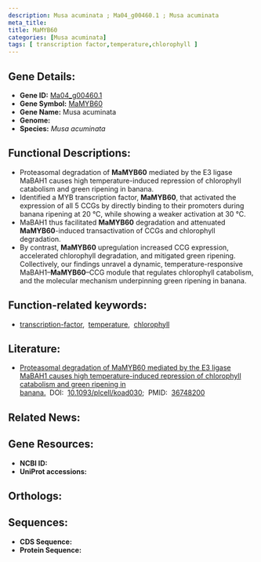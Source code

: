 ```yaml
---
description: Musa acuminata ; Ma04_g00460.1 ; Musa acuminata
meta_title:
title: MaMYB60
categories: [Musa acuminata]
tags: [ transcription factor,temperature,chlorophyll ]
---
```


## Gene Details:
- **Gene ID:** [Ma04_g00460.1]()
- **Gene Symbol:** <u>MaMYB60</u>
- **Gene Name:** Musa acuminata
- **Genome:** []()
- **Species:** *Musa acuminata*

## Functional Descriptions:
   - Proteasomal degradation of **MaMYB60** mediated by the E3 ligase MaBAH1 causes high temperature-induced repression of chlorophyll catabolism and green ripening in banana.
   - Identified a MYB transcription factor, **MaMYB60**, that activated the expression of all 5 CCGs by directly binding to their promoters during banana ripening at 20 °C, while showing a weaker activation at 30 °C.
   - MaBAH1 thus facilitated **MaMYB60** degradation and attenuated **MaMYB60**-induced transactivation of CCGs and chlorophyll degradation.
   - By contrast, **MaMYB60** upregulation increased CCG expression, accelerated chlorophyll degradation, and mitigated green ripening. Collectively, our findings unravel a dynamic, temperature-responsive MaBAH1–**MaMYB60**–CCG module that regulates chlorophyll catabolism, and the molecular mechanism underpinning green ripening in banana.

## Function-related keywords:
   - [transcription-factor](/tags/transcription-factor/),&nbsp;&nbsp;[temperature](/tags/temperature/),&nbsp;&nbsp;[chlorophyll](/tags/chlorophyll/)

## Literature:
   - [Proteasomal degradation of MaMYB60 mediated by the E3 ligase MaBAH1 causes high temperature-induced repression of chlorophyll catabolism and green ripening in banana.](https://doi.org/10.1093/plcell/koad030)&nbsp;&nbsp;DOI:&nbsp;&nbsp;[10.1093/plcell/koad030](https://doi.org/10.1093/plcell/koad030);&nbsp;&nbsp;PMID:&nbsp;&nbsp;[36748200](https://pubmed.ncbi.nlm.nih.gov/36748200/)

## Related News:

## Gene Resources:
- **NCBI ID:**  [](https://www.ncbi.nlm.nih.gov/gene/?term=)
- **UniProt accessions:**  [](https://www.uniprot.org/uniprotkb//entry)

## Orthologs:

## Sequences:
- **CDS Sequence:**
- **Protein Sequence:**
